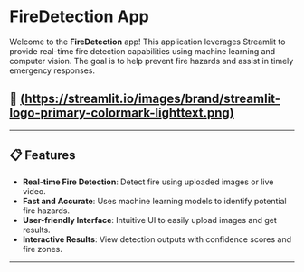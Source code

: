 # FireDetection App

Welcome to the **FireDetection** app! This application leverages Streamlit to provide real-time fire detection capabilities using machine learning and computer vision. The goal is to help prevent fire hazards and assist in timely emergency responses.

## 🚀 [(https://streamlit.io/images/brand/streamlit-logo-primary-colormark-lighttext.png)](https://firedetectionby-fqtu6ckaggh5yhkohlqw4m.streamlit.app/)

---

## 📋 Features

- **Real-time Fire Detection**: Detect fire using uploaded images or live video.
- **Fast and Accurate**: Uses machine learning models to identify potential fire hazards.
- **User-friendly Interface**: Intuitive UI to easily upload images and get results.
- **Interactive Results**: View detection outputs with confidence scores and fire zones.

---
